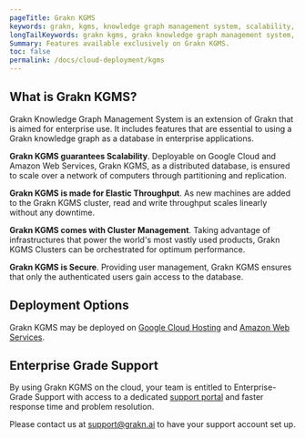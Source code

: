 ```yaml
---
pageTitle: Grakn KGMS
keywords: grakn, kgms, knowledge graph management system, scalability, elastic throughput, cluster management
longTailKeywords: grakn kgms, grakn knowledge graph management system, grakn enterprise
Summary: Features available exclusively on Grakn KGMS.
toc: false
permalink: /docs/cloud-deployment/kgms
---
```


## What is Grakn KGMS?
Grakn Knowledge Graph Management System is an extension of Grakn that is aimed for enterprise use. It includes features that are essential to using a Grakn knowledge graph as a database in enterprise applications.


**Grakn KGMS guarantees Scalability**. Deployable on Google Cloud and Amazon Web Services, Grakn KGMS, as a distributed database, is ensured to scale over a network of computers through partitioning and replication.

**Grakn KGMS is made for Elastic Throughput**. As new machines are added to the Grakn KGMS cluster, read and write throughput scales linearly without any downtime.

**Grakn KGMS comes with Cluster Management**. Taking advantage of infrastructures that power the world's most vastly used products, Grakn KGMS Clusters can be orchestrated for optimum performance.

**Grakn KGMS is Secure**. Providing user management, Grakn KGMS ensures that only the authenticated users gain access to the database.

## Deployment Options
Grakn KGMS may be deployed on [Google Cloud Hosting](/docs/cloud-deployment/google-cloud) and [Amazon Web Services](/docs/cloud-deployment/aws).

## Enterprise Grade Support
By using Grakn KGMS on the cloud, your team is entitled to Enterprise-Grade Support with access to a dedicated [support portal](https://support.grakn.ai/auth/login) and faster response time and problem resolution.

Please contact us at support@grakn.ai to have your support account set up.